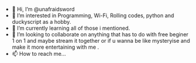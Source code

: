 - 👋 Hi, I’m @unafraidsword
- 👀 I’m interested in Programming, Wi-Fi, Rolling codes, python and duckyscript as a hobby.
- 🌱 I’m currently learning all of those i mentioned.
- 💞️ I’m looking to collaborate on anything that has to do with free beginer 1 on 1 and maybe stream it together or if u wanna be like mysteryise and make it more entertaining with me .
- 📫 How to reach me...

<!---
unafraidsword/unafraidsword is a ✨ special ✨ repository because its `README.md` (this file) appears on your GitHub profile.
You can click the Preview link to take a look at your changes.
--->
